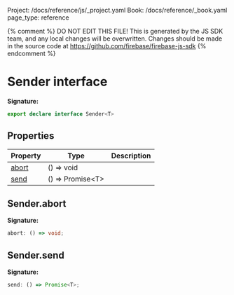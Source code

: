 Project: /docs/reference/js/_project.yaml
Book: /docs/reference/_book.yaml
page_type: reference

{% comment %}
DO NOT EDIT THIS FILE!
This is generated by the JS SDK team, and any local changes will be
overwritten. Changes should be made in the source code at
https://github.com/firebase/firebase-js-sdk
{% endcomment %}

# Sender interface
<b>Signature:</b>

```typescript
export declare interface Sender<T> 
```

## Properties

|  Property | Type | Description |
|  --- | --- | --- |
|  [abort](./data-connect.sender.md#senderabort) | () =&gt; void |  |
|  [send](./data-connect.sender.md#sendersend) | () =&gt; Promise&lt;T&gt; |  |

## Sender.abort

<b>Signature:</b>

```typescript
abort: () => void;
```

## Sender.send

<b>Signature:</b>

```typescript
send: () => Promise<T>;
```

